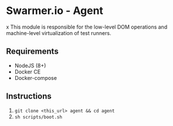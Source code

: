 # Swarmer.io - Agent
x
This module is responsible for the low-level DOM operations and machine-level virtualization of test runners.

## Requirements

- NodeJS (8+)
- Docker CE
- Docker-compose

## Instructions

1) `git clone <this_url> agent && cd agent`  
2) `sh scripts/boot.sh`
